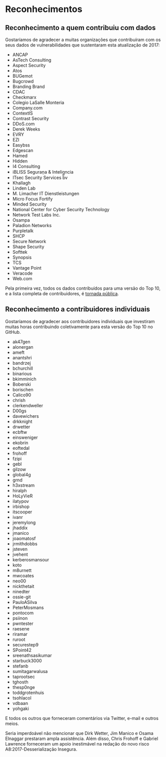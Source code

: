 # Reconhecimentos

## Reconhecimento a quem contribuiu com dados

Gostaríamos de agradecer a muitas organizações que contribuíram com os seus dados de vulnerabilidades que sustentaram esta atualização de 2017:

- ANCAP
- AsTech Consulting
- Aspect Security
- Atos
- BUGemot
- Bugcrowd
- Branding Brand
- CDAC
- Checkmarx
- Colegio LaSalle Monteria
- Company.com
- ContextIS
- Contrast Security
- DDoS.com
- Derek Weeks
- EVRY
- EZI
- Easybss
- Edgescan
- Hamed
- Hidden
- I4 Consulting
- iBLISS Seguran̤a & Intelig̻ncia
- ITsec Security Services bv
- Khallagh
- Linden Lab
- M. Limacher IT Dienstleistungen
- Micro Focus Fortify
- Minded Security
- National Center for Cyber Security Technology
- Network Test Labs Inc.
- Osampa
- Paladion Networks
- Purpletalk
- SHCP
- Secure Network
- Shape Security
- Softtek
- Synopsis
- TCS
- Vantage Point
- Veracode
- Web.com

Pela primeira vez, todos os dados contribuídos para uma versão do Top 10, e a lista completa de contribuidores, é [tornada pública](https://github.com/OWASP/Top10/tree/master/2017/datacall/submissions).

## Reconhecimento a contribuidores individuais 

Gostaríamos de agradecer aos contribuidores individuais que investiram muitas horas contribuindo coletivamente para esta versão do Top 10 no GitHub.

- ak47gen
- alonergan
- ameft
- anantshri
- bandrzej
- bchurchill
- binarious
- bkimminich
- Boberski
- borischen
- Calico90
- chrish
- clerkendweller
- D00gs
- davewichers
- drkknight
- drwetter
- ecbftw
- einsweniger
- ekobrin
- eoftedal
- frohoff
- fzipi
- gebl
- gilzow
- global4g
- grnd
- h3xstream
- hiralph
- HoLyVieR
- ilatypov
- irbishop
- itscooper
- ivanr
- jeremylong
- jhaddix
- jmanico
- joaomatosf
- jrmithdobbs
- jsteven
- jvehent
- kerberosmansour
- koto
- m8urnett
- mwcoates
- neo00
- nickthetait
- ninedter
- ossie-git
- PauloASilva
- PeterMosmans
- pontocom
- psiinon
- pwntester
- raesene
- riramar
- ruroot
- securestep9
- SPoint42
- sreenathsasikumar
- starbuck3000
- stefanb
- sumitagarwalusa
- taprootsec
- tghosth
- thesp0nge
- toddgrotenhuis
- tsohlacol
- vdbaan
- yohgaki

E todos os outros que forneceram comentários via Twitter, e-mail e outros meios.

Seria imperdoável não mencionar que Dirk Wetter, Jim Manico e Osama Elnaggar prestaram ampla assistência. Além disso, Chris Frohoff e Gabriel Lawrence forneceram um apoio inestimável na redação do novo risco A8:2017-Desserialização Insegura.
